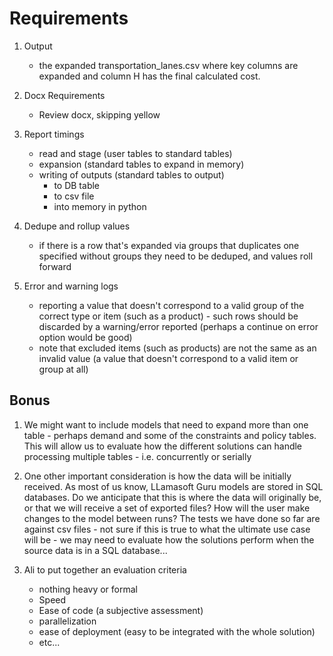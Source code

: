 # Requirements

1. Output
    - the expanded transportation_lanes.csv where key columns are expanded and column H has the final calculated cost.

1. Docx Requirements
    - Review docx, skipping yellow

1. Report timings
    - read and stage  (user tables to standard tables)
    - expansion (standard tables to expand in memory)
    - writing of outputs (standard tables to output)
      - to DB table
      - to csv file
      - into memory in python

1. Dedupe and rollup values
    - if there is a row that's expanded via groups that duplicates one specified without groups they need to be deduped, and values roll forward

1. Error and warning logs
    - reporting a value that doesn't correspond to a valid group of the correct type or item (such as a product) - such rows should be discarded by a warning/error reported (perhaps a continue on error option would be good)
    - note that excluded items (such as products) are not the same as an invalid value (a value that doesn't correspond to a valid item or group at all)

## Bonus

1. We might want to include models that need to expand more than one table - perhaps demand and some of the constraints and policy tables. This will allow us to evaluate how the different solutions can handle processing multiple tables - i.e. concurrently or serially

1. One other important consideration is how the data will be initially received. As most of us know, LLamasoft Guru models are stored in SQL databases. Do we anticipate that this is where the data will originally be, or that we will receive a set of exported files? How will the user make changes to the model between runs? The tests we have done so far are against csv files - not sure if this is true to what the ultimate use case will be - we may need to evaluate how the solutions perform when the source data is in a SQL database...

1. Ali to put together an evaluation criteria
    - nothing heavy or formal
    - Speed
    - Ease of code (a subjective assessment)
    - parallelization
    - ease of deployment (easy to be integrated with the whole solution)
    - etc...
